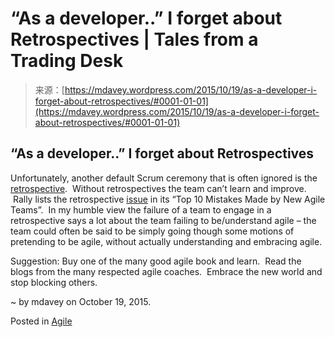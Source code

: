 <!--yml
category: 未分类
date: 2024-05-18 05:38:56
-->

# “As a developer..” I forget about Retrospectives | Tales from a Trading Desk

> 来源：[https://mdavey.wordpress.com/2015/10/19/as-a-developer-i-forget-about-retrospectives/#0001-01-01](https://mdavey.wordpress.com/2015/10/19/as-a-developer-i-forget-about-retrospectives/#0001-01-01)

## “As a developer..” I forget about Retrospectives

Unfortunately, another default Scrum ceremony that is often ignored is the [retrospective](https://www.mountaingoatsoftware.com/agile/scrum/sprint-retrospective).  Without retrospectives the team can’t learn and improve.  Rally lists the retrospective [issue](https://help.rallydev.com/top-10-mistakes-teams) in its “Top 10 Mistakes Made by New Agile Teams”.  In my humble view the failure of a team to engage in a retrospective says a lot about the team failing to be/understand agile – the team could often be said to be simply going though some motions of pretending to be agile, without actually understanding and embracing agile.

Suggestion: Buy one of the many good agile book and learn.  Read the blogs from the many respected agile coaches.  Embrace the new world and stop blocking others.

~ by mdavey on October 19, 2015.

Posted in [Agile](https://mdavey.wordpress.com/category/agile/)